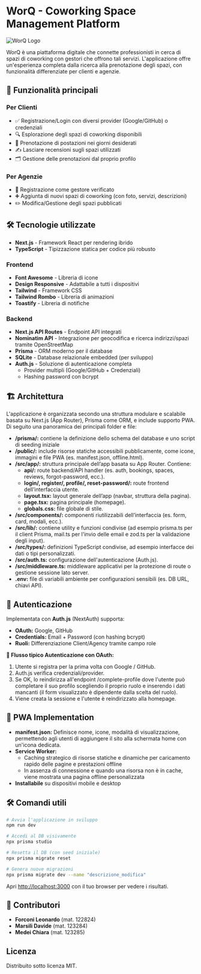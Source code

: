 # WorQ - Coworking Space Management Platform

![WorQ Logo](https://placehold.co/150x50?text=WorQ-Logo) <!-- Sostituisci con il logo reale -->

WorQ è una piattaforma digitale che connette professionisti in cerca di spazi di coworking con gestori che offrono tali servizi. L'applicazione offre un'esperienza completa dalla ricerca alla prenotazione degli spazi, con funzionalità differenziate per clienti e agenzie.

## 🚀 Funzionalità principali

### Per Clienti
- ✅ Registrazione/Login con diversi provider (Google/GitHub) o credenziali
- 🔍 Esplorazione degli spazi di coworking disponibili
- 📅 Prenotazione di postazioni nei giorni desiderati
- ✍️ Lasciare recensioni sugli spazi utilizzati
- 🗂 Gestione delle prenotazioni dal proprio profilo

### Per Agenzie
- 🏢 Registrazione come gestore verificato
- ➕ Aggiunta di nuovi spazi di coworking (con foto, servizi, descrizioni)
- ✏️ Modifica/Gestione degli spazi pubblicati

## 🛠 Tecnologie utilizzate
- **Next.js** - Framework React per rendering ibrido
- **TypeScript** - Tipizzazione statica per codice più robusto

### Frontend
- **Font Awesome** - Libreria di icone
- **Design Responsive** - Adattabile a tutti i dispositivi
- **Tailwind** - Framework CSS
- **Tailwind Rombo** - Libreria di animazioni
- **Toastify** - Libreria di notifiche

### Backend
- **Next.js API Routes** - Endpoint API integrati
- **Nominatim API** - Integrazione per geocodifica e ricerca indirizzi/spazi tramite OpenStreetMap
- **Prisma** - ORM moderno per il database
- **SQLite** - Database relazionale embedded (per sviluppo)
- **Auth.js** - Soluzione di autenticazione completa
  - Provider multipli (Google/GitHub + Credenziali)
  - Hashing password con bcrypt

## 🏗 Architettura 

L'applicazione è organizzata secondo una struttura modulare e scalabile basata su Next.js (App Router), Prisma come ORM, e include supporto PWA. Di seguito una panoramica dei principali folder e file:
- **/prisma/:** contiene la definizione dello schema del database e uno script di seeding iniziale
- **/public/:** include risorse statiche accessibili pubblicamente, come icone, immagini e file PWA (es. manifest.json, offline.html).
- **/src/app/:** struttura principale dell’app basata su App Router. Contiene:
  - **api/:** route backend/API handler (es. auth, bookings, spaces, reviews, forgot-password, ecc.).
  - **login/, register/, profile/, reset-password/:** route frontend dell’interfaccia utente.
  - **layout.tsx:** layout generale dell’app (navbar, struttura della pagina).
  - **page.tsx:** pagina principale (homepage).
  - **globals.css:** file globale di stile.
- **/src/components/:** componenti riutilizzabili dell’interfaccia (es. form, card, modali, ecc.).
- **/src/lib/:** contiene utility e funzioni condivise (ad esempio prisma.ts per il client Prisma, mail.ts per l'invio delle email e zod.ts per la validazione degli input).
- **/src/types/:** definizioni TypeScript condivise, ad esempio interfacce dei dati o tipi personalizzati.
- **/src/auth.ts:** configurazione dell'autenticazione (Auth.js).
- **/src/middleware.ts:** middleware applicativi per la protezione di route o gestione sessione lato server.
- **.env:** file di variabili ambiente per configurazioni sensibili (es. DB URL, chiavi API).

## 🔐 Autenticazione
Implementata con **Auth.js** (NextAuth) supporta:
- **OAuth:** Google, GitHub
- **Credentials:** Email + Password (con hashing bcrypt)
- **Ruoli:** Differenziazione Client/Agency tramite campo role

**🔑 Flusso tipico Autenticazione con OAuth:**
1) Utente si registra per la prima volta con Google / GitHub.
2) Auth.js verifica credenziali/provider.
3) Se OK,  lo reindirizza all'endpoint /complete-profile dove l'utente può completare il suo profilo scegliendo il proprio ruolo e inserendo i dati mancanti (il form visualizzato è dipendente dalla scelta del ruolo).
4) Viene creata la sessione e l'utente è reindirizzato alla homepage.

## 📱 PWA Implementation
- **manifest.json:** Definisce nome, icone, modalità di visualizzazione, permettendo agli utenti di aggiungere il sito alla schermata home con un'icona dedicata.
- **Service Worker:**
    - Caching strategico di risorse statiche e dinamiche per caricamento rapido delle pagine e prestazioni offline
    - In assenza di connessione e quando una risorsa non è in cache, viene mostrata una pagina offline personalizzata
- **Installabile** su dispositivi mobile e desktop

## 🛠 Comandi utili

```bash
# Avvia l'applicazione in sviluppo
npm run dev

# Accedi al DB visivamente
npx prisma studio

# Resetta il DB (con seed iniziale)
npx prisma migrate reset

# Genera nuove migrazioni
npx prisma migrate dev --name "descrizione_modifica"
```

Apri [http://localhost:3000](http://localhost:3000) con il tuo browser per vedere i risultati.

## 🤝 Contributori
- **Forconi Leonardo** (mat. 122824)
- **Marsili Davide** (mat. 123284)
- **Medei Chiara** (mat. 123285)

## Licenza 
Distribuito sotto licenza MIT.